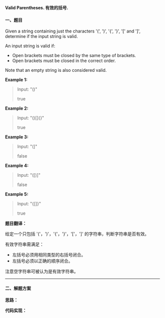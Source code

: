 **Valid Parentheses. 有效的括号.**

#### 一、题目

Given a string containing just the characters '(', ')', '{', '}', '[' and ']', determine if the input string is valid.

An input string is valid if:

- Open brackets must be closed by the same type of brackets.
- Open brackets must be closed in the correct order.

Note that an empty string is also considered valid.

**Example 1:**
> Input: "()"
>
> true

**Example 2:**
> Input: "()[]{}"
>
> true

**Example 3:**
> Input: "(]"
>
> false

**Example 4:**
> Input: "([)]"
>
> false

**Example 5:**
> Input: "{[]}"
>
> true

**题目翻译：**

给定一个只包括 '('，')'，'{'，'}'，'['，']' 的字符串，判断字符串是否有效。

有效字符串需满足：

- 左括号必须用相同类型的右括号闭合。
- 左括号必须以正确的顺序闭合。

注意空字符串可被认为是有效字符串。

---

#### 二、解题方案

**思路：**


**代码实现：**

```

```
